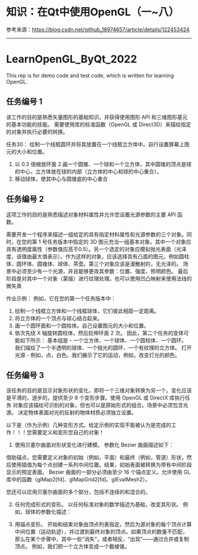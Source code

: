 # 知识：在Qt中使用OpenGL（一~八）
参考来源：https://blog.csdn.net/github_18974657/article/details/122453424

---
# LearnOpenGL_ByQt_2022
This rep is for demo code and test code, which is written for learning OpenGL.

## 任务编号 1

该工作的目的是熟悉矢量图形的基础知识，并获得使用图形 API 和三维图形基元的基本功能的技能。
需要使用库的标准函数（OpenGL 或 Direct3D）来描绘指定的对象并执行必要的转换。

任务30：
绘制一个线框圆环并将其放置在一个线框立方体中。自行设置屏幕上图元的大小和位置。
1. 以 0.3 倍缩放环面
2.画一个圆锥、一个球和一个立方体，其中圆锥的顶点是球的中心，立方体放在球的内部（立方体的中心和球的中心重合）。
3. 移动球体，使其中心与圆锥底的中心重合

## 任务编号 2

这项工作的目的是熟悉描述对象材料属性并允许您设置光源参数的主要 API 函数。

需要开发一个程序来描述一组给定的具有指定材料属性和光源参数的三个对象。同时，在您的第 1 号任务版本中指定的 3D 图元充当一组基本对象。其中一个对象应具有透明度属性（参数值应高于0.5）。另一个选定的对象应模拟抛光表面（光泽度，该值由最大值表示）。作为这样的对象，应该选择具有凸面的图元，例如圆柱体、圆环体、圆锥体、球体、茶壶。第三个对象应该是漫散射的，无光泽的。
场景中必须至少有一个光源，并且能够更改其参数：位置、强度、照明颜色。
最后阶段是对其中一个对象（蒙版）进行纹理处理。也可以使用凹凸映射来使用法线的微失真

作业示例：
例如，它在您的第一个任务版本中：
1. 绘制一个线框立方体和一个线框球体，它们彼此相距一定距离。
2. 将立方体的一个顶点与球心结合起来。
3. 画一个圆环面和一个圆柱体。自己设置图元的大小和位置。
4. 依次先绕 X 轴旋转圆柱体，然后拉伸环面 2 次。
因此，第二个任务的变体可能如下所示：
基本组是 - 一个立方体、一个球体、一个圆柱体、一个圆环。
我们描绘了一个半透明的球体、一个抛光的圆环、一个有纹理的立方体。
打开光源 - 例如，点，白色。我们展示了它的运动，例如，改变灯光的颜色。


## 任务编号 3

该任务的目的是显示对象形状的变化，即将一个三维对象转换为另一个。变化应该是平滑的，逐步的，提供至少 8 个变形步骤。使用 OpenGL 或 DirectX 库执行任务
对象应该描绘可识别的对象，但也可以是原始形式的组合。场景中必须包含光源。
 决定物体表面对光的反射的物体材质必须独立设置。

以下是（作为示例）几种变形方式。给定示例的实现不能被认为是完成的工作！！！您需要定义和变形您自己的对象！

1. 使用贝塞尔曲面对形状变化进行建模。
参数化 Bezier 曲面描述如下：

借助锚点，您需要定义对象的初始（例如，平面）和最终（例如，管道）形状，然后使用插值为每个点创建一系列中间位置。结果，初始表面被转换为带有中间阶段显示的预定表面。
Bezier 曲面的一部分必须由至少 16 个锚点定义。允许使用 GL 库中的函数（glMap2[fd]、glMapGrid2[fd]、glEvalMesh2）。

您还可以应用贝塞尔曲面的多个部分，包括不连续的和混合的。

2. 任何完成形式的变形。
以任何标准对象的数学描述为基础，改变其形状。
例如，球体的参数化描述：

3. 用锚点变形。
开始和结束对象由顶点列表指定。然后为源对象的每个顶点计算中间位置（运动轨迹），并过渡到最终对象的顶点。如果顶点的数量不匹配，那么在某个步骤中，其中一些“消失”，或者相反，“出现”——通过合并或复制顶点。
例如，我们把一个立方体变成一个截棱锥。



